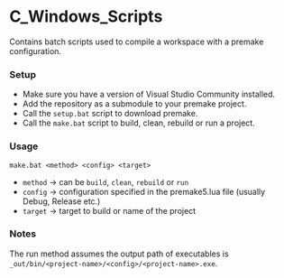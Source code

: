 # C_Windows_Scripts

Contains batch scripts used to compile a workspace with a premake configuration.

### Setup

- Make sure you have a version of Visual Studio Community installed.
- Add the repository as a submodule to your premake project.
- Call the `setup.bat` script to download premake.
- Call the `make.bat` script to build, clean, rebuild or run a project.

### Usage

`make.bat <method> <config> <target>`
- `method` -> can be `build`, `clean`, `rebuild` or `run`
- `config` -> configuration specified in the premake5.lua file (usually Debug, Release etc.)
- `target` -> target to build or name of the project

### Notes

The run method assumes the output path of executables is `_out/bin/<project-name>/<config>/<project-name>.exe`.
